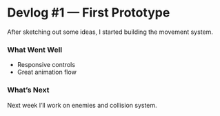 # Devlog #1 — First Prototype  

After sketching out some ideas, I started building the movement system.  

### What Went Well  
- Responsive controls  
- Great animation flow  

### What’s Next  
Next week I’ll work on enemies and collision system.  
